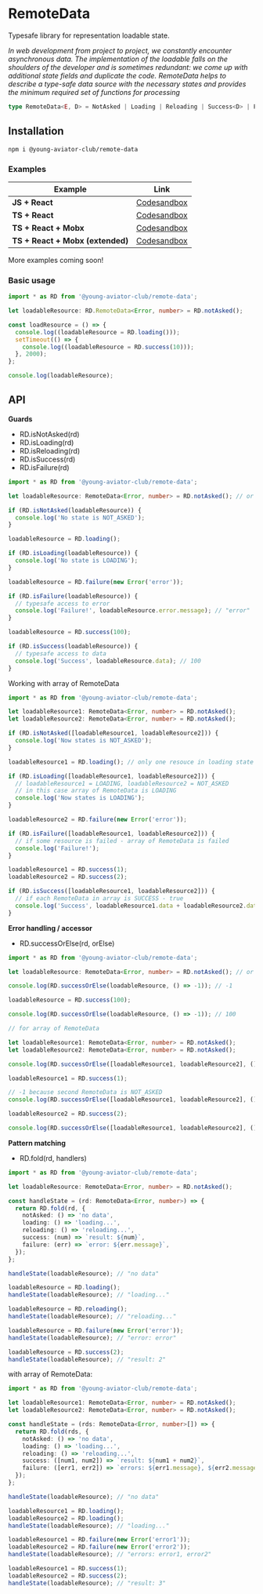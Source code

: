 # RemoteData

Typesafe library for representation loadable state.

_In web development from project to project, we constantly encounter asynchronous data. The implementation of the loadable falls on the shoulders of the developer and is sometimes redundant: we come up with additional state fields and duplicate the code. RemoteData helps to describe a type-safe data source with the necessary states and provides the minimum required set of functions for processing_

```ts
type RemoteData<E, D> = NotAsked | Loading | Reloading | Success<D> | Failure<E>;
```

## Installation

```
npm i @young-aviator-club/remote-data
```

### Examples

| Example                          | Link                                                                                         |
| -------------------------------- | -------------------------------------------------------------------------------------------- |
| **JS + React**                   | [Codesandbox](https://codesandbox.io/s/young-aviator-club-remote-data-react-usestate-72sie5) |
| **TS + React**                   | [Codesandbox](https://codesandbox.io/s/young-aviator-club-remote-data-react-ts-0tki2w)       |
| **TS + React + Mobx**            | [Codesandbox](https://codesandbox.io/s/young-aviator-club-remote-data-react-ts-mobx-kwhp57)  |
| **TS + React + Mobx (extended)** | [Codesandbox](https://codesandbox.io/s/young-aviator-club-remote-data-react-ts-mobx-kwhp57)  |

More examples coming soon!

### Basic usage

```ts
import * as RD from '@young-aviator-club/remote-data';

let loadableResource: RD.RemoteData<Error, number> = RD.notAsked();

const loadResource = () => {
  console.log((loadableResource = RD.loading()));
  setTimeout(() => {
    console.log((loadableResource = RD.success(10)));
  }, 2000);
};

console.log(loadableResource);
```

## API

**Guards**

- RD.isNotAsked(rd)
- RD.isLoading(rd)
- RD.isReloading(rd)
- RD.isSuccess(rd)
- RD.isFailure(rd)

```ts
import * as RD from '@young-aviator-club/remote-data';

let loadableResource: RemoteData<Error, number> = RD.notAsked(); // or another

if (RD.isNotAsked(loadableResource)) {
  console.log('No state is NOT_ASKED');
}

loadableResource = RD.loading();

if (RD.isLoading(loadableResource)) {
  console.log('No state is LOADING');
}

loadableResource = RD.failure(new Error('error'));

if (RD.isFailure(loadableResource)) {
  // typesafe access to error
  console.log('Failure!', loadableResource.error.message); // "error"
}

loadableResource = RD.success(100);

if (RD.isSuccess(loadableResource)) {
  // typesafe access to data
  console.log('Success', loadableResource.data); // 100
}
```

Working with array of RemoteData

```ts
import * as RD from '@young-aviator-club/remote-data';

let loadableResource1: RemoteData<Error, number> = RD.notAsked();
let loadableResource2: RemoteData<Error, number> = RD.notAsked();

if (RD.isNotAsked([loadableResource1, loadableResource2])) {
  console.log('Now states is NOT_ASKED');
}

loadableResource1 = RD.loading(); // only one resouce in loading state

if (RD.isLoading([loadableResource1, loadableResource2])) {
  // loadableResource1 = LOADING, loadableResource2 = NOT_ASKED
  // in this case array of RemoteData is LOADING
  console.log('Now states is LOADING');
}

loadableResource2 = RD.failure(new Error('error'));

if (RD.isFailure([loadableResource1, loadableResource2])) {
  // if some resource is failed - array of RemoteData is failed
  console.log('Failure!');
}

loadableResource1 = RD.success(1);
loadableResource2 = RD.success(2);

if (RD.isSuccess([loadableResource1, loadableResource2])) {
  // if each RemoteData in array is SUCCESS - true
  console.log('Success', loadableResource1.data + loadableResource2.data); // 3
}
```

**Error handling / accessor**

- RD.successOrElse(rd, orElse)

```ts
import * as RD from '@young-aviator-club/remote-data';

let loadableResource: RemoteData<Error, number> = RD.notAsked(); // or another

console.log(RD.successOrElse(loadableResource, () => -1)); // -1

loadableResource = RD.success(100);

console.log(RD.successOrElse(loadableResource, () => -1)); // 100

// for array of RemoteData

let loadableResource1: RemoteData<Error, number> = RD.notAsked();
let loadableResource2: RemoteData<Error, number> = RD.notAsked();

console.log(RD.successOrElse([loadableResource1, loadableResource2], () => -1)); // -1

loadableResource1 = RD.success(1);

// -1 because second RemoteData is NOT_ASKED
console.log(RD.successOrElse([loadableResource1, loadableResource2], () => -1)); // -1

loadableResource2 = RD.success(2);

console.log(RD.successOrElse([loadableResource1, loadableResource2], () => -1)); // [1, 2]
```

**Pattern matching**

- RD.fold(rd, handlers)

```ts
import * as RD from '@young-aviator-club/remote-data';

let loadableResource: RemoteData<Error, number> = RD.notAsked();

const handleState = (rd: RemoteData<Error, number>) => {
  return RD.fold(rd, {
    notAsked: () => 'no data',
    loading: () => 'loading...',
    reloading: () => 'reloading...',
    success: (num) => `result: ${num}`,
    failure: (err) => `error: ${err.message}`,
  });
};

handleState(loadableResource); // "no data"

loadableResource = RD.loading();
handleState(loadableResource); // "loading..."

loadableResource = RD.reloading();
handleState(loadableResource); // "reloading..."

loadableResource = RD.failure(new Error('error'));
handleState(loadableResource); // "error: error"

loadableResource = RD.success(2);
handleState(loadableResource); // "result: 2"
```

with array of RemoteData:

```ts
import * as RD from '@young-aviator-club/remote-data';

let loadableResource1: RemoteData<Error, number> = RD.notAsked();
let loadableResource2: RemoteData<Error, number> = RD.notAsked();

const handleState = (rds: RemoteData<Error, number>[]) => {
  return RD.fold(rds, {
    notAsked: () => 'no data',
    loading: () => 'loading...',
    reloading: () => 'reloading...',
    success: ([num1, num2]) => `result: ${num1 + num2}`,
    failure: ([err1, err2]) => `errors: ${err1.message}, ${err2.message}`,
  });
};

handleState(loadableResource); // "no data"

loadableResource1 = RD.loading();
loadableResource2 = RD.loading();
handleState(loadableResource); // "loading..."

loadableResource1 = RD.failure(new Error('error1'));
loadableResource2 = RD.failure(new Error('error2'));
handleState(loadableResource); // "errors: error1, error2"

loadableResource1 = RD.success(1);
loadableResource2 = RD.success(2);
handleState(loadableResource); // "result: 3"
```
